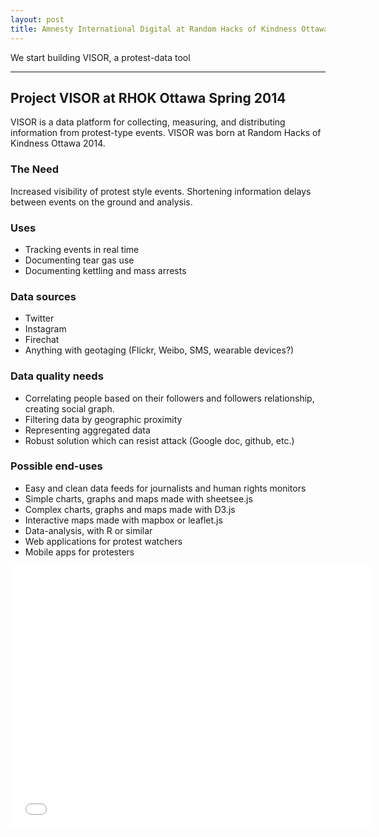 ```yaml
---
layout: post
title: Amnesty International Digital at Random Hacks of Kindness Ottawa
---
```


We start building VISOR, a protest-data tool

-----

## Project VISOR at RHOK Ottawa Spring 2014

VISOR is a data platform for collecting, measuring, and distributing information from protest-type events. VISOR was born at Random Hacks of Kindness Ottawa 2014.

### The Need

Increased visibility of protest style events. Shortening information delays between events on the ground and analysis.

### Uses
- Tracking events in real time
- Documenting tear gas use
- Documenting kettling and mass arrests

### Data sources
- Twitter
- Instagram
- Firechat
- Anything with geotaging (Flickr, Weibo, SMS, wearable devices?)

### Data quality needs
- Correlating people based on their followers and followers relationship, creating social graph.
- Filtering data by geographic proximity
- Representing aggregated data
- Robust solution which can resist attack (Google doc, github, etc.)

### Possible end-uses 
- Easy and clean data feeds for journalists and human rights monitors
- Simple charts, graphs and maps made with sheetsee.js
- Complex charts, graphs and maps made with D3.js
- Interactive maps made with mapbox or leaflet.js
- Data-analysis, with R or similar
- Web applications for protest watchers
- Mobile apps for protesters

<iframe src="//slides.com/jacksoncouse/rhok14intro/embed" width="576" height="420" scrolling="no" frameborder="0" webkitallowfullscreen mozallowfullscreen allowfullscreen></iframe>